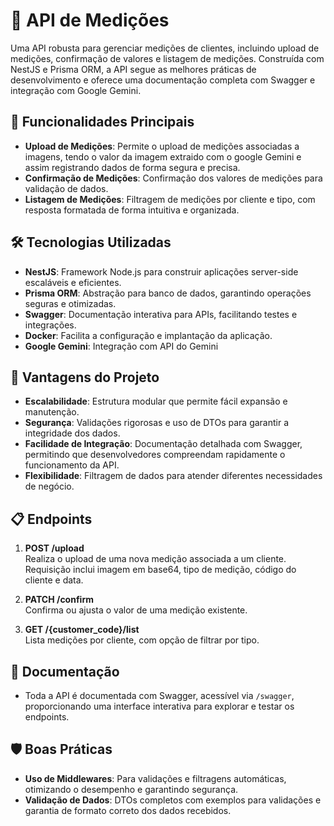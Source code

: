 # 📏 API de Medições

Uma API robusta para gerenciar medições de clientes, incluindo upload de medições, confirmação de valores e listagem de medições. Construída com NestJS e Prisma ORM, a API segue as melhores práticas de desenvolvimento e oferece uma documentação completa com Swagger e integração com Google Gemini.

## 🚀 Funcionalidades Principais

- **Upload de Medições**: Permite o upload de medições associadas a imagens, tendo o valor da imagem extraido com o google Gemini e assim registrando dados de forma segura e precisa.
- **Confirmação de Medições**: Confirmação dos valores de medições para validação de dados.
- **Listagem de Medições**: Filtragem de medições por cliente e tipo, com resposta formatada de forma intuitiva e organizada.

## 🛠️ Tecnologias Utilizadas

- **NestJS**: Framework Node.js para construir aplicações server-side escaláveis e eficientes.
- **Prisma ORM**: Abstração para banco de dados, garantindo operações seguras e otimizadas.
- **Swagger**: Documentação interativa para APIs, facilitando testes e integrações.
- **Docker**: Facilita a configuração e implantação da aplicação.
- **Google Gemini**: Integração com API do Gemini

## 📝 Vantagens do Projeto

- **Escalabilidade**: Estrutura modular que permite fácil expansão e manutenção.
- **Segurança**: Validações rigorosas e uso de DTOs para garantir a integridade dos dados.
- **Facilidade de Integração**: Documentação detalhada com Swagger, permitindo que desenvolvedores compreendam rapidamente o funcionamento da API.
- **Flexibilidade**: Filtragem de dados para atender diferentes necessidades de negócio.

## 📋 Endpoints

1. **POST /upload**  
   Realiza o upload de uma nova medição associada a um cliente.  
   Requisição inclui imagem em base64, tipo de medição, código do cliente e data.

2. **PATCH /confirm**  
   Confirma ou ajusta o valor de uma medição existente.

3. **GET /{customer_code}/list**  
   Lista medições por cliente, com opção de filtrar por tipo.

## 📖 Documentação

- Toda a API é documentada com Swagger, acessível via `/swagger`, proporcionando uma interface interativa para explorar e testar os endpoints.

## 🛡️ Boas Práticas

- **Uso de Middlewares**: Para validações e filtragens automáticas, otimizando o desempenho e garantindo segurança.
- **Validação de Dados**: DTOs completos com exemplos para validações e garantia de formato correto dos dados recebidos.
